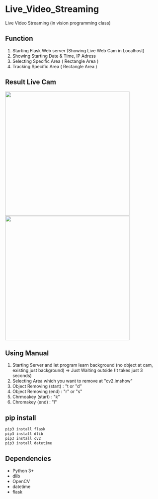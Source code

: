 # Live_Video_Streaming
Live Video Streaming (in vision programming class)

## Function

1. Starting Flask Web server (Showing Live Web Cam in Localhost)
2. Showing Starting Date & Time, IP Adress
3. Selecting Specific Area ( Rectangle Area )
4. Tracking Specific Area ( Rectangle Area )

## Result Live Cam

  <img width="400" src="https://user-images.githubusercontent.com/37185394/60858090-eaf7d900-a247-11e9-8653-11c4c7295ae1.gif"/>
  <img width="400" src="https://user-images.githubusercontent.com/37185394/60858089-ea5f4280-a247-11e9-8c80-c2b295a97575.gif"/>
  
## Using Manual

1. Starting Server and let program learn background 
(no object at cam, existing just background) => Just Waiting outside (It takes just 3 seconds)
2. Selecting Area which you want to remove at "cv2.imshow"
3. Object Removing (start) : "t or "d"
4. Object Removing (end) : "r" or "s"
5. Chrmoakey (start) : "k"
6. Chromakey (end) : "l"
 
## pip install

```python
pip3 install flask
pip3 install dlib
pip3 install cv2
pip3 install datetime
``` 

## Dependencies
- Python 3+
- dlib
- OpenCV
- datetime
- flask
